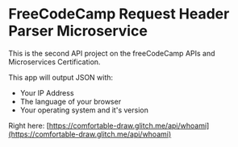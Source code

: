 # FreeCodeCamp Request Header Parser Microservice

This is the second API project on the freeCodeCamp APIs and Microservices Certification.

This app will output JSON with:

- Your IP Address
- The language of your browser
- Your operating system and it's version

Right here: [https://comfortable-draw.glitch.me/api/whoami](https://comfortable-draw.glitch.me/api/whoami)

